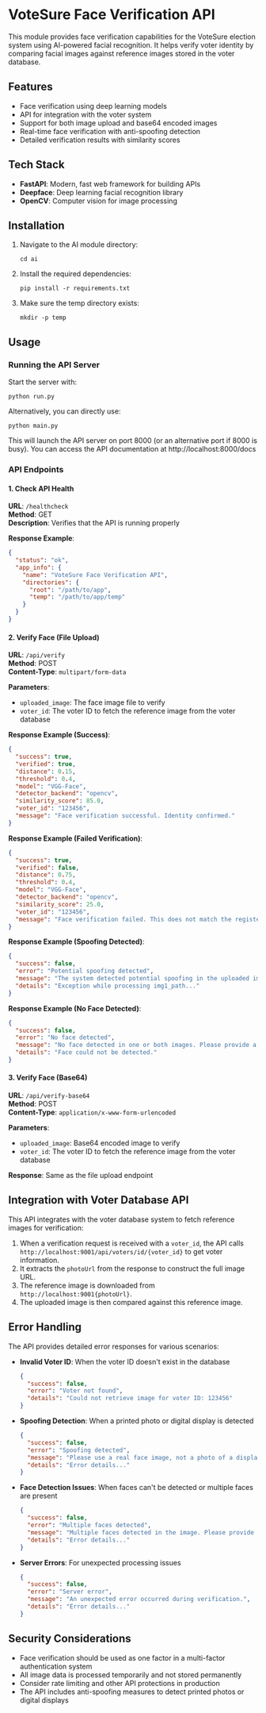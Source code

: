 # VoteSure Face Verification API

This module provides face verification capabilities for the VoteSure election system using AI-powered facial recognition. It helps verify voter identity by comparing facial images against reference images stored in the voter database.

## Features

- Face verification using deep learning models
- API for integration with the voter system
- Support for both image upload and base64 encoded images
- Real-time face verification with anti-spoofing detection
- Detailed verification results with similarity scores

## Tech Stack

- **FastAPI**: Modern, fast web framework for building APIs
- **Deepface**: Deep learning facial recognition library
- **OpenCV**: Computer vision for image processing

## Installation

1. Navigate to the AI module directory:
   ```
   cd ai
   ```

2. Install the required dependencies:
   ```
   pip install -r requirements.txt
   ```

3. Make sure the temp directory exists:
   ```
   mkdir -p temp
   ```

## Usage

### Running the API Server

Start the server with:

```
python run.py
```

Alternatively, you can directly use:

```
python main.py
```

This will launch the API server on port 8000 (or an alternative port if 8000 is busy). 
You can access the API documentation at http://localhost:8000/docs

### API Endpoints

#### 1. Check API Health

**URL**: `/healthcheck`  
**Method**: GET  
**Description**: Verifies that the API is running properly

**Response Example**:
```json
{
  "status": "ok",
  "app_info": {
    "name": "VoteSure Face Verification API",
    "directories": {
      "root": "/path/to/app",
      "temp": "/path/to/app/temp"
    }
  }
}
```

#### 2. Verify Face (File Upload)

**URL**: `/api/verify`  
**Method**: POST  
**Content-Type**: `multipart/form-data`

**Parameters**:
- `uploaded_image`: The face image file to verify
- `voter_id`: The voter ID to fetch the reference image from the voter database

**Response Example (Success)**:
```json
{
  "success": true,
  "verified": true,
  "distance": 0.15,
  "threshold": 0.4,
  "model": "VGG-Face",
  "detector_backend": "opencv",
  "similarity_score": 85.0,
  "voter_id": "123456",
  "message": "Face verification successful. Identity confirmed."
}
```

**Response Example (Failed Verification)**:
```json
{
  "success": true,
  "verified": false,
  "distance": 0.75,
  "threshold": 0.4,
  "model": "VGG-Face",
  "detector_backend": "opencv",
  "similarity_score": 25.0,
  "voter_id": "123456",
  "message": "Face verification failed. This does not match the registered voter."
}
```

**Response Example (Spoofing Detected)**:
```json
{
  "success": false,
  "error": "Potential spoofing detected",
  "message": "The system detected potential spoofing in the uploaded image.",
  "details": "Exception while processing img1_path..."
}
```

**Response Example (No Face Detected)**:
```json
{
  "success": false,
  "error": "No face detected",
  "message": "No face detected in one or both images. Please provide a clear image with a visible face.",
  "details": "Face could not be detected."
}
```

#### 3. Verify Face (Base64)

**URL**: `/api/verify-base64`  
**Method**: POST  
**Content-Type**: `application/x-www-form-urlencoded`

**Parameters**:
- `uploaded_image`: Base64 encoded image to verify
- `voter_id`: The voter ID to fetch the reference image from the voter database

**Response**: Same as the file upload endpoint

## Integration with Voter Database API

This API integrates with the voter database system to fetch reference images for verification:

1. When a verification request is received with a `voter_id`, the API calls `http://localhost:9001/api/voters/id/{voter_id}` to get voter information.
2. It extracts the `photoUrl` from the response to construct the full image URL.
3. The reference image is downloaded from `http://localhost:9001{photoUrl}`.
4. The uploaded image is then compared against this reference image.

## Error Handling

The API provides detailed error responses for various scenarios:

- **Invalid Voter ID**: When the voter ID doesn't exist in the database
  ```json
  {
    "success": false,
    "error": "Voter not found",
    "details": "Could not retrieve image for voter ID: 123456"
  }
  ```

- **Spoofing Detection**: When a printed photo or digital display is detected
  ```json
  {
    "success": false,
    "error": "Spoofing detected",
    "message": "Please use a real face image, not a photo of a display or printed image.",
    "details": "Error details..."
  }
  ```

- **Face Detection Issues**: When faces can't be detected or multiple faces are present
  ```json
  {
    "success": false,
    "error": "Multiple faces detected",
    "message": "Multiple faces detected in the image. Please provide an image with only one face.",
    "details": "Error details..."
  }
  ```

- **Server Errors**: For unexpected processing issues
  ```json
  {
    "success": false,
    "error": "Server error",
    "message": "An unexpected error occurred during verification.",
    "details": "Error details..."
  }
  ```

## Security Considerations

- Face verification should be used as one factor in a multi-factor authentication system
- All image data is processed temporarily and not stored permanently
- Consider rate limiting and other API protections in production
- The API includes anti-spoofing measures to detect printed photos or digital displays 